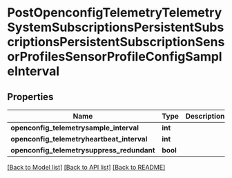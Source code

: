 # PostOpenconfigTelemetryTelemetrySystemSubscriptionsPersistentSubscriptionsPersistentSubscriptionSensorProfilesSensorProfileConfigSampleInterval

## Properties
Name | Type | Description | Notes
------------ | ------------- | ------------- | -------------
**openconfig_telemetrysample_interval** | **int** |  | [optional] 
**openconfig_telemetryheartbeat_interval** | **int** |  | [optional] 
**openconfig_telemetrysuppress_redundant** | **bool** |  | [optional] 

[[Back to Model list]](../README.md#documentation-for-models) [[Back to API list]](../README.md#documentation-for-api-endpoints) [[Back to README]](../README.md)


